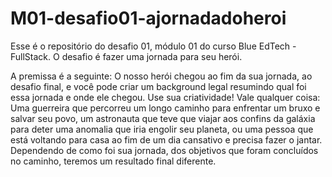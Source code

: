 # M01-desafio01-ajornadadoheroi
Esse é o repositório do desafio 01, módulo 01 do curso Blue EdTech - FullStack. O desafio é fazer uma jornada para seu herói.

A premissa é a seguinte: O nosso herói chegou ao fim da sua jornada, ao desafio final, e você pode criar um background legal resumindo qual foi essa jornada e onde ele chegou. Use sua criatividade! Vale qualquer coisa: Uma guerreira que percorreu um longo caminho para enfrentar um bruxo e salvar seu povo, um astronauta que teve que viajar aos confins da galáxia para deter uma anomalia que iria engolir seu planeta, ou uma pessoa que está voltando para casa ao fim de um dia cansativo e precisa fazer o jantar.
Dependendo de como foi sua jornada, dos objetivos que foram concluídos no caminho, teremos um resultado final diferente.
